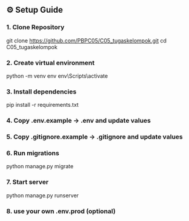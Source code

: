 ## ⚙️ Setup Guide

### 1. Clone Repository
git clone https://github.com/PBPC05/C05_tugaskelompok.git
cd C05_tugaskelompok

### 2. Create virtual environment
python -m venv env
env\Scripts\activate

### 3. Install dependencies
pip install -r requirements.txt

### 4. Copy .env.example → .env and update values

### 5. Copy .gitignore.example → .gitignore and update values

### 6. Run migrations
python manage.py migrate

### 7. Start server
python manage.py runserver

### 8. use your own .env.prod (optional)